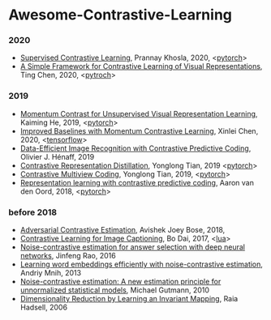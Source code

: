 # Awesome-Contrastive-Learning

### 2020
* [Supervised Contrastive Learning](https://arxiv.org/abs/2004.11362), Prannay Khosla, 2020, <[pytorch](https://github.com/HobbitLong/SupContrast)>
* [A Simple Framework for Contrastive Learning of Visual Representations](https://arxiv.org/abs/2002.05709), Ting Chen, 2020, <[pytroch](https://github.com/sthalles/SimCLR)>

### 2019
* [Momentum Contrast for Unsupervised Visual Representation Learning](https://arxiv.org/abs/1911.05722), Kaiming He, 2019, <[pytorch](https://github.com/HobbitLong/CMC/)>
* [Improved Baselines with Momentum Contrastive Learning](https://arxiv.org/abs/2003.04297), Xinlei Chen, 2020, <[tensorflow](https://github.com/ppwwyyxx/moco.tensorflow)>
* [Data-Efficient Image Recognition with Contrastive Predictive Coding](https://arxiv.org/abs/1905.09272), Olivier J. Hénaff, 2019
* [Contrastive Representation Distillation](https://arxiv.org/abs/1910.10699), Yonglong Tian, 2019 <[pytorch](https://github.com/HobbitLong/RepDistiller)>
* [Contrastive Multiview Coding](https://arxiv.org/abs/1906.05849), Yonglong Tian, 2019, <[pytorch](https://github.com/HobbitLong/CMC/)>
* [Representation learning with contrastive predictive coding](https://arxiv.org/abs/1807.03748), Aaron van den Oord, 2018, <[pytorch](https://github.com/jefflai108/Contrastive-Predictive-Coding-PyTorch)>

### before 2018
* [Adversarial Contrastive Estimation](https://arxiv.org/abs/1805.03642), Avishek Joey Bose, 2018,
* [Contrastive Learning for Image Captioning](http://papers.nips.cc/paper/6691-contrastive-learning-for-image-captioning), Bo Dai, 2017, <[lua](https://github.com/doubledaibo/clcaption_nips2017)>
* [Noise-contrastive estimation for answer selection with deep neural networks](https://dl.acm.org/doi/abs/10.1145/2983323.2983872), Jinfeng Rao, 2016
* [Learning word embeddings efficiently with noise-contrastive estimation](http://papers.nips.cc/paper/5165-learning-word-embeddings), Andriy Mnih, 2013
* [Noise-contrastive estimation: A new estimation principle for unnormalized statistical models](http://proceedings.mlr.press/v9/gutmann10a/gutmann10a.pdf?source=post_page---------------------------), Michael Gutmann, 2010
* [Dimensionality Reduction by Learning an Invariant Mapping](http://yann.lecun.com/exdb/publis/pdf/hadsell-chopra-lecun-06.pdf), Raia Hadsell, 2006


